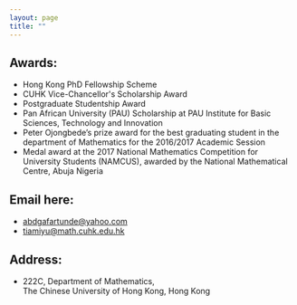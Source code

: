 ```yaml
---
layout: page
title: ""
---
```

## Awards:
- Hong Kong PhD Fellowship Scheme
- CUHK Vice-Chancellor's Scholarship Award
- Postgraduate Studentship Award
- Pan African University (PAU) Scholarship at PAU Institute for Basic Sciences, Technology and Innovation
- Peter Ojongbede’s prize award for the best graduating student in the department of Mathematics for the 2016/2017 Academic Session
- Medal award at the 2017 National Mathematics Competition for University Students (NAMCUS), awarded by the National Mathematical Centre, Abuja Nigeria

## Email here: 
- abdgafartunde@yahoo.com
- tiamiyu@math.cuhk.edu.hk

## Address:
- 222C, Department of Mathematics, \
The Chinese University of Hong Kong, 
Hong Kong
